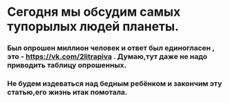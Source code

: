 # Сегодня мы обсудим самых тупорылых людей планеты. 
### Был опрошен миллион человек и ответ был единогласен , это - https://vk.com/2litrapiva . Думаю,тут даже не надо приводить таблицу опрошенных.
### Не будем издеваться над бедным ребёнком и закончим эту статью,его жизнь итак помотала.
